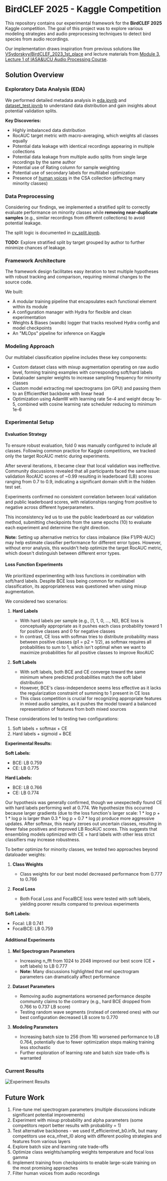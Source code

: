# BirdCLEF 2025 - Kaggle Competition

This repository contains our experimental framework for the **BirdCLEF 2025** Kaggle competition. The goal of this project was to explore various modeling strategies and audio preprocessing techniques to detect bird species from audio recordings.

Our implementation draws inspiration from previous solutions like [VSydorskyy/BirdCLEF_2023_1st_place](https://github.com/VSydorskyy/BirdCLEF_2023_1st_place) and lecture materials from [Module 3, Lecture 1 of IASA&UCU Audio Processing Course](https://github.com/VSydorskyy/ucu_audio_processing_course/blob/main/Module_3/Lecture_1/Signal_Classification.ipynb).

## Solution Overview

### Exploratory Data Analysis (EDA)
We performed detailed metadata analysis in [eda.ipynb](https://github.com/te1ord/BirdCLEF2025/blob/main/notebooks/eda.ipynb) and [dataset_test.ipynb](https://github.com/te1ord/BirdCLEF2025/blob/main/notebooks/dataset_test.ipynb) to understand data distribution and gain insights about potential validation splits.

**Key Discoveries:**
- Highly imbalanced data distribution
- RocAUC target metric with macro-averaging, which weights all classes equally
- Potential data leakage with identical recordings appearing in multiple collections
- Potential data leakage from multiple audio splits from single large recordings by the same author
- Potential use of Rating column for sample weighting
- Potential use of secondary labels for multilabel optimization
- Presence of [human voices](https://www.kaggle.com/competitions/birdclef-2025/discussion/568886) in the CSA collection (affecting many minority classes)

### Data Preprocessing
Considering our findings, we implemented a stratified split to correctly evaluate performance on minority classes while **removing near-duplicate samples** (e.g., similar recordings from different collections) to avoid potential leakage.

The split logic is documented in [cv_split.ipynb](https://github.com/te1ord/BirdCLEF2025/blob/main/notebooks/cv_split.ipynb).

**TODO:** Explore stratified split by target grouped by author to further minimize chances of leakage.

### Framework Architecture
The framework design facilitates easy iteration to test multiple hypotheses with robust tracking and comparison, requiring minimal changes to the source code.

We built:
- A modular training pipeline that encapsulates each functional element within its module
- A configuration manager with Hydra for flexible and clean experimentation
- Weights & Biases (wandb) logger that tracks resolved Hydra config and model checkpoints
- An "MLOps" pipeline for inference on Kaggle

### Modeling Approach

Our multilabel classification pipeline includes these key components:

- Custom dataset class with mixup augmentation operating on raw audio level, forming training examples with corresponding soft/hard labels
- Dataloader sampler weights to increase sampling frequency for minority classes
- Custom model extracting mel spectrograms (on GPU) and passing them to an EfficientNet backbone with linear head
- Optimization using AdamW with learning rate 5e-4 and weight decay 1e-5, combined with cosine learning rate scheduler reducing to minimum 1e-6

### Experimental Setup

#### Evaluation Strategy

To ensure robust evaluation, fold 0 was manually configured to include all classes. Following common practice for Kaggle competitions, we tracked only the target RocAUC metric during experiments.

After several iterations, it became clear that local validation was ineffective. Community discussions revealed that all participants faced the same issue: validation RocAUC scores of ~0.99 resulting in leaderboard (LB) scores ranging from 0.7 to 0.9, indicating a significant domain shift in the hidden test set.

Experiments confirmed no consistent correlation between local validation and public leaderboard scores, with relationships ranging from positive to negative across different hyperparameters.

This inconsistency led us to use the public leaderboard as our validation method, submitting checkpoints from the same epochs (10) to evaluate each experiment and determine the right direction.

**Note:** Setting up alternative metrics for class imbalance (like F1/PR-AUC) may help estimate classifier performance for different error types. However, without error analysis, this wouldn't help optimize the target RocAUC metric, which doesn't distinguish between different error types.

#### Loss Function Experiments

We prioritized experimenting with loss functions in combination with soft/hard labels.
Despite BCE loss being common for multilabel classification, its appropriateness was questioned when using mixup augmentation.

We considered two scenarios:

1. **Hard Labels**
   - With hard labels per sample (e.g., [1, 1, 0, ..., N]), BCE loss is conceptually appropriate as it pushes each class probability toward 1 for positive classes and 0 for negative classes
   - In contrast, CE loss with softmax tries to distribute probability mass between positive classes (p1 = p2 = 1/2), as softmax requires all probabilities to sum to 1, which isn't optimal when we want to maximize probabilities for all positive classes to improve RocAUC

2. **Soft Labels**
   - With soft labels, both BCE and CE converge toward the same minimum where predicted probabilities match the soft label distribution
   - However, BCE's class-independence seems less effective as it lacks the regularization constraint of summing to 1 present in CE loss
   - This class competition is crucial for recognizing appropriate features in mixed audio samples, as it pushes the model toward a balanced representation of features from both mixed sources

These considerations led to testing two configurations:
1. Soft labels + softmax + CE
2. Hard labels + sigmoid + BCE

**Experimental Results:**

**Soft Labels:**
- BCE: LB 0.759
- CE: LB 0.775

**Hard Labels:**
- BCE: LB 0.766
- CE: LB 0.774

Our hypothesis was generally confirmed, though we unexpectedly found CE with hard labels performing well at 0.774. We hypothesize this occurred because larger gradients (due to the loss function's larger scale: 1 * log p + 1 * log p is larger than 0.3 * log p + 0.7 * log p) produce more aggressive updates. After softmax, this nearly zeroes out uncertain classes, resulting in fewer false positives and improved LB RocAUC scores. This suggests that ensembling models optimized with CE + hard labels with other less strict classifiers may increase robustness.

To better optimize for minority classes, we tested two approaches beyond dataloader weights:

1. **Class Weights**
   - Class weights for our best model decreased performance from 0.777 to 0.766

2. **Focal Loss**
   - Both Focal Loss and FocalBCE loss were tested with soft labels, yielding poorer results compared to previous experiments

**Soft Labels:**
- Focal: LB 0.741
- FocalBCE: LB 0.759

#### Additional Experiments

1. **Mel Spectrogram Parameters**
   - Increasing n_fft from 1024 to 2048 improved our best score (CE + soft labels) to LB 0.777
   - **Note:** Many discussions highlighted that mel spectrogram parameters can dramatically affect performance

2. **Dataset Parameters**
   - Removing audio augmentations worsened performance despite community claims to the contrary (e.g., hard BCE dropped from 0.766 to 0.737 LB score)
   - Testing random wave segments (instead of centered ones) with our best configuration decreased LB score to 0.770

3. **Modeling Parameters**
   - Increasing batch size to 256 (from 16) worsened performance to LB 0.764, potentially due to fewer optimization steps making training less stochastic
   - Further exploration of learning rate and batch size trade-offs is warranted

### Current Results
![Experiment Results](assets/experiments.jpg)

## Future Work

1. Fine-tune mel spectrogram parameters (multiple discussions indicate significant potential improvements)
2. Experiment with mixup probability and alpha parameters (some competitors report better results with probability = 1)
3. Test alternative backbones - we used tf_efficientnet_b0.in1k, but many competitors use eca_nfnet_l0 along with different pooling strategies and features from various layers
4. Explore batch size and learning rate trade-offs
5. Optimize class weights/sampling weights temperature and focal loss gamma
6. Implement training from checkpoints to enable large-scale training on the most promising approaches
7. Filter human voices from audio recordings
